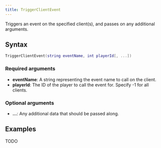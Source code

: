 ```yaml
---
title: TriggerClientEvent
---
```


Triggers an event on the specified client(s), and passes on any additional arguments.

Syntax
------

```lua
TriggerClientEvent(string eventName, int playerId[, ...])
```

### Required arguments
- **eventName**: A string representing the event name to call on the client.
- **playerId**: The ID of the player to call the event for. Specify -1 for all clients.

### Optional arguments
- **...**: Any additional data that should be passed along.

Examples
--------

TODO
